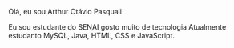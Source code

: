 Olá, eu sou Arthur Otávio Pasquali

Eu sou estudante do SENAI gosto muito de tecnologia
Atualmente estudanto MySQL, Java, HTML, CSS e JavaScript.
